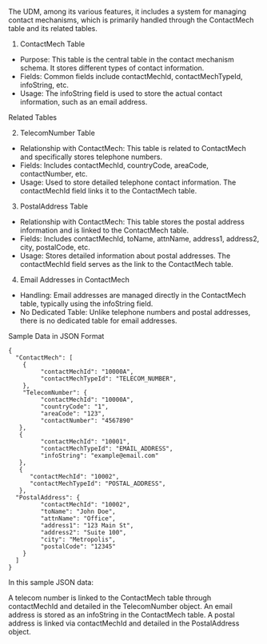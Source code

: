 The UDM, among its various features, it includes a system for managing contact mechanisms, which is primarily handled through the ContactMech table and its related tables.

1. ContactMech Table
* Purpose: This table is the central table in the contact mechanism schema. It stores different types of contact information.
* Fields: Common fields include contactMechId, contactMechTypeId, infoString, etc.
* Usage: The infoString field is used to store the actual contact information, such as an email address.

Related Tables

2. TelecomNumber Table

* Relationship with ContactMech: This table is related to ContactMech and specifically stores telephone numbers.
* Fields: Includes contactMechId, countryCode, areaCode, contactNumber, etc.
* Usage: Used to store detailed telephone contact information. The contactMechId field links it to the ContactMech table.

3. PostalAddress Table
* Relationship with ContactMech: This table stores the postal address information and is linked to the ContactMech table.
* Fields: Includes contactMechId, toName, attnName, address1, address2, city, postalCode, etc.
* Usage: Stores detailed information about postal addresses. The contactMechId field serves as the link to the ContactMech table.

4. Email Addresses in ContactMech
* Handling: Email addresses are managed directly in the ContactMech table, typically using the infoString field.
* No Dedicated Table: Unlike telephone numbers and postal addresses, there is no dedicated table for email addresses.

Sample Data in JSON Format

```
{
  "ContactMech": [
    {
     	 "contactMechId": "10000A",
     	 "contactMechTypeId": "TELECOM_NUMBER",
    },
    "TelecomNumber": {
         "contactMechId": "10000A",
       	 "countryCode": "1",
         "areaCode": "123",
       	 "contactNumber": "4567890"
   },
   {
     	 "contactMechId": "10001",
     	 "contactMechTypeId": "EMAIL_ADDRESS",
     	 "infoString": "example@email.com"
   },
   {
      "contactMechId": "10002",
      "contactMechTypeId": "POSTAL_ADDRESS",
   },
  "PostalAddress": {
         "contactMechId": "10002",
      	 "toName": "John Doe",
       	 "attnName": "Office",
       	 "address1": "123 Main St",
       	 "address2": "Suite 100",
       	 "city": "Metropolis",
       	 "postalCode": "12345"
    }
  ]
}

```

In this sample JSON data:

A telecom number is linked to the ContactMech table through contactMechId and detailed in the TelecomNumber object.
An email address is stored as an infoString in the ContactMech table.
A postal address is linked via contactMechId and detailed in the PostalAddress object.
